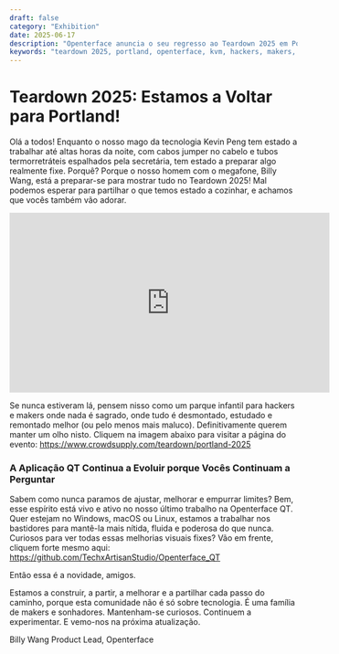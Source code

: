 ```yaml
---
draft: false
category: "Exhibition"
date: 2025-06-17
description: "Openterface anuncia o seu regresso ao Teardown 2025 em Portland, mostrando novos desenvolvimentos e melhorias da aplicação QT para hackers e makers."
keywords: "teardown 2025, portland, openterface, kvm, hackers, makers, qt app, techxartisan"
---
```


# Teardown 2025: Estamos a Voltar para Portland!

Olá a todos! Enquanto o nosso mago da tecnologia Kevin Peng tem estado a trabalhar até altas horas da noite, com cabos jumper no cabelo e tubos termorretráteis espalhados pela secretária, tem estado a preparar algo realmente fixe. Porquê? Porque o nosso homem com o megafone, Billy Wang, está a preparar-se para mostrar tudo no Teardown 2025! Mal podemos esperar para partilhar o que temos estado a cozinhar, e achamos que vocês também vão adorar.

<iframe width="560" height="315" src="https://www.youtube.com/embed/f0nQYxOnck4?si=Lh9jknJcSpD15nac" title="YouTube video player" frameborder="0" allow="accelerometer; autoplay; clipboard-write; encrypted-media; gyroscope; picture-in-picture; web-share" referrerpolicy="strict-origin-when-cross-origin" allowfullscreen></iframe>

Se nunca estiveram lá, pensem nisso como um parque infantil para hackers e makers onde nada é sagrado, onde tudo é desmontado, estudado e remontado melhor (ou pelo menos mais maluco). Definitivamente querem manter um olho nisto. Cliquem na imagem abaixo para visitar a página do evento: https://www.crowdsupply.com/teardown/portland-2025

### A Aplicação QT Continua a Evoluir porque Vocês Continuam a Perguntar

Sabem como nunca paramos de ajustar, melhorar e empurrar limites? Bem, esse espírito está vivo e ativo no nosso último trabalho na Openterface QT. Quer estejam no Windows, macOS ou Linux, estamos a trabalhar nos bastidores para mantê-la mais nítida, fluida e poderosa do que nunca. Curiosos para ver todas essas melhorias visuais fixes? Vão em frente, cliquem forte mesmo aqui: <https://github.com/TechxArtisanStudio/Openterface_QT>

Então essa é a novidade, amigos.

Estamos a construir, a partir, a melhorar e a partilhar cada passo do caminho, porque esta comunidade não é só sobre tecnologia. É uma família de makers e sonhadores. Mantenham-se curiosos. Continuem a experimentar. E vemo-nos na próxima atualização.

Billy Wang
Product Lead, Openterface
